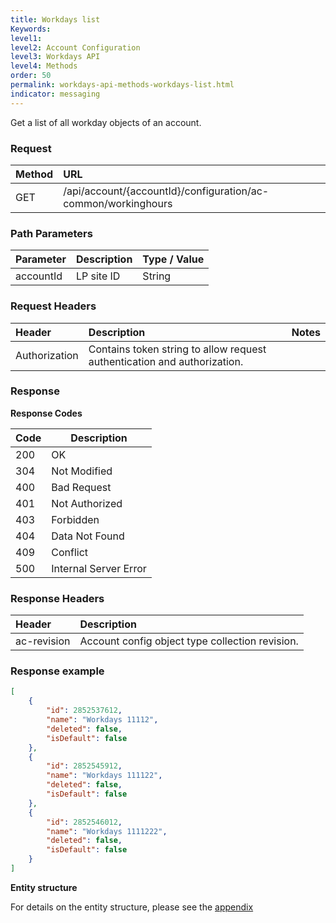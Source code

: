 ```yaml
---
title: Workdays list
Keywords:
level1:
level2: Account Configuration
level3: Workdays API
level4: Methods
order: 50
permalink: workdays-api-methods-workdays-list.html
indicator: messaging
---
```


Get a list of all workday objects of an account.

### Request

| Method | URL |
| :-------- | :------ |
| GET  |/api/account/{accountId}/configuration/ac-common/workinghours|

### Path Parameters

 |Parameter  |Description |  Type / Value |
 |:----------- | :------------ | :--------------- |
 |accountId | LP site ID | String|


### Request Headers

|Header | Description| Notes |
|:------- | :-------------- | :--- |
|Authorization | Contains token string to allow request authentication and authorization.|

### Response

**Response Codes**

| Code | Description           |
|------|-----------------------|
| 200  | OK                    |
| 304  | Not Modified          |
| 400  | Bad Request           |
| 401  | Not Authorized        |
| 403  | Forbidden             |
| 404  | Data Not Found        |
| 409  | Conflict              |
| 500  | Internal Server Error |

### Response Headers

|Header|  Description|
|:-------|   :-----  |
|ac-revision|  Account config object type collection revision.|  

### Response example

```json
[
    {
        "id": 2852537612,
        "name": "Workdays 11112",
        "deleted": false,
        "isDefault": false
    },
    {
        "id": 2852545912,
        "name": "Workdays 111122",
        "deleted": false,
        "isDefault": false
    },
    {
        "id": 2852546012,
        "name": "Workdays 1111222",
        "deleted": false,
        "isDefault": false
    }
]
```

**Entity structure**

For details on the entity structure, please see the [appendix](https://lpgithub.dev.lprnd.net/product-marketing/developers-community/blob/workdays-documentation/pages/documents/account-configuration/workdays/appendix.md)
